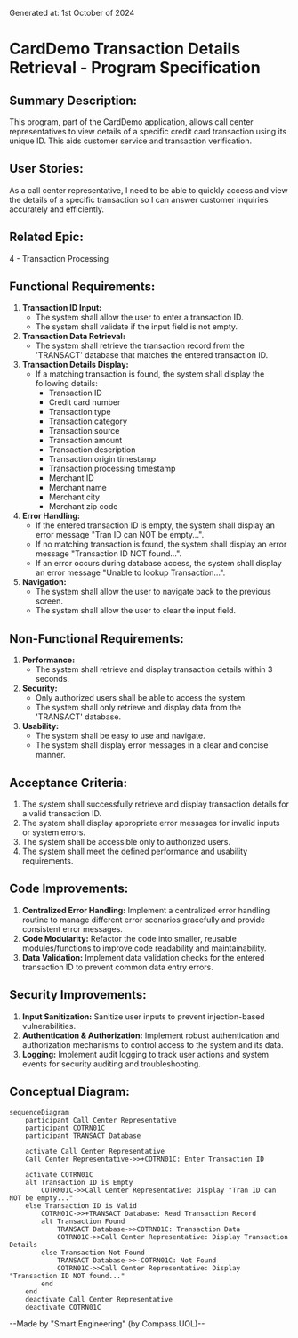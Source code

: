 Generated at: 1st October of 2024

# CardDemo Transaction Details Retrieval - Program Specification

## Summary Description:
This program, part of the CardDemo application, allows call center representatives to view details of a specific credit card transaction using its unique ID. This aids customer service and transaction verification.

## User Stories:
As a call center representative, I need to be able to quickly access and view the details of a specific transaction so I can answer customer inquiries accurately and efficiently.

## Related Epic:
4 - Transaction Processing

## Functional Requirements:
1. **Transaction ID Input:**
    - The system shall allow the user to enter a transaction ID.
    - The system shall validate if the input field is not empty.
2. **Transaction Data Retrieval:**
    - The system shall retrieve the transaction record from the 'TRANSACT' database that matches the entered transaction ID.
3. **Transaction Details Display:**
    - If a matching transaction is found, the system shall display the following details:
        - Transaction ID
        - Credit card number
        - Transaction type
        - Transaction category
        - Transaction source
        - Transaction amount
        - Transaction description
        - Transaction origin timestamp
        - Transaction processing timestamp
        - Merchant ID
        - Merchant name
        - Merchant city
        - Merchant zip code
4. **Error Handling:**
    - If the entered transaction ID is empty, the system shall display an error message "Tran ID can NOT be empty...".
    - If no matching transaction is found, the system shall display an error message "Transaction ID NOT found...".
    - If an error occurs during database access, the system shall display an error message "Unable to lookup Transaction...".
5. **Navigation:**
    - The system shall allow the user to navigate back to the previous screen.
    - The system shall allow the user to clear the input field.

## Non-Functional Requirements:
1. **Performance:**
    - The system shall retrieve and display transaction details within 3 seconds.
2. **Security:**
    - Only authorized users shall be able to access the system.
    - The system shall only retrieve and display data from the 'TRANSACT' database.
3. **Usability:**
    - The system shall be easy to use and navigate.
    - The system shall display error messages in a clear and concise manner.

## Acceptance Criteria:
1. The system shall successfully retrieve and display transaction details for a valid transaction ID.
2. The system shall display appropriate error messages for invalid inputs or system errors.
3. The system shall be accessible only to authorized users.
4. The system shall meet the defined performance and usability requirements.

## Code Improvements:
1. **Centralized Error Handling:** Implement a centralized error handling routine to manage different error scenarios gracefully and provide consistent error messages.
2. **Code Modularity:** Refactor the code into smaller, reusable modules/functions to improve code readability and maintainability.
3. **Data Validation:** Implement data validation checks for the entered transaction ID to prevent common data entry errors.

## Security Improvements:
1. **Input Sanitization:** Sanitize user inputs to prevent injection-based vulnerabilities.
2. **Authentication & Authorization:**  Implement robust authentication and authorization mechanisms to control access to the system and its data.
3. **Logging:** Implement audit logging to track user actions and system events for security auditing and troubleshooting.

## Conceptual Diagram:
```mermaid
sequenceDiagram
    participant Call Center Representative
    participant COTRN01C
    participant TRANSACT Database
    
    activate Call Center Representative
    Call Center Representative->>+COTRN01C: Enter Transaction ID
    
    activate COTRN01C
    alt Transaction ID is Empty
        COTRN01C->>Call Center Representative: Display "Tran ID can NOT be empty..."
    else Transaction ID is Valid
        COTRN01C->>+TRANSACT Database: Read Transaction Record
        alt Transaction Found
            TRANSACT Database->>COTRN01C: Transaction Data
            COTRN01C->>Call Center Representative: Display Transaction Details
        else Transaction Not Found
            TRANSACT Database->>-COTRN01C: Not Found
            COTRN01C->>Call Center Representative: Display "Transaction ID NOT found..."
        end
    end
    deactivate Call Center Representative
    deactivate COTRN01C
```

--Made by "Smart Engineering" (by Compass.UOL)--